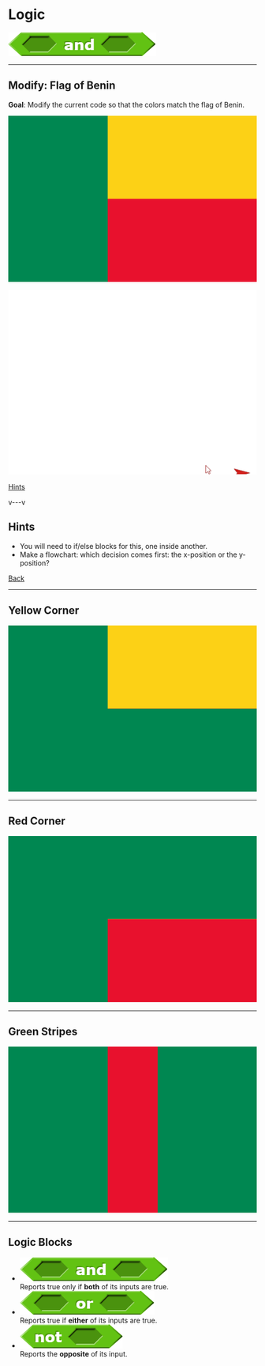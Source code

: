 # Logic

![](img/and.png)

<!--
Notes:
- Demonstrate: Drawing: If in Loop
- Modify: Flag of Benin (Demonstrate: Half a flag)
  * Note: Use > blocks
- Demonstrate: Yellow-Corner
- Logic blocks: and
- Demonstrate: Yellow-Corner with and
- Loic blocks: not
- Demonstrate: Red corner with and not
- Logic blocks: or
  * Note: Not the or we normally think of
- Demonstrate: Green stripes
-->

---
<!-- .slide: id="modify" -->
## Modify: Flag of Benin

**Goal**: Modify the current code so that the colors match the flag of Benin.

<div class="container">
<div class="col">

![](img/flag.png)

</div>
<div class="col">

![](img/modify.gif)

</div>
</div>

<div class="quiz">

[Hints](#/modify-hint)

</div>

v---v
<!-- .slide: id="modify-hint" -->
## Hints

* You will need to if/else blocks for this, one inside another.
* Make a flowchart: which decision comes first: the x-position or the y-position?

[Back](#/modify)

---
## Yellow Corner

![](img/yellow.png)

---
## Red Corner

![](img/red.png)

---
## Green Stripes

![](img/stripes.png)

---
## Logic Blocks

* ![](img/and.png) <br/> Reports true only if **both** of its inputs are true.
* ![](img/or.png) <br/> Reports true if **either** of its inputs are true.
* ![](img/not.png) <br/> Reports the **opposite** of its input.